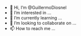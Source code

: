 - 👋 Hi, I’m @GuillermoDiosnel
- 👀 I’m interested in ...
- 🌱 I’m currently learning ...
- 💞️ I’m looking to collaborate on ...
- 📫 How to reach me ...

<!---
GuillermoDiosnel/GuillermoDiosnel is a ✨ special ✨ repository because its `README.md` (this file) appears on your GitHub profile.
You can click the Preview link to take a look at your changes.
--->
